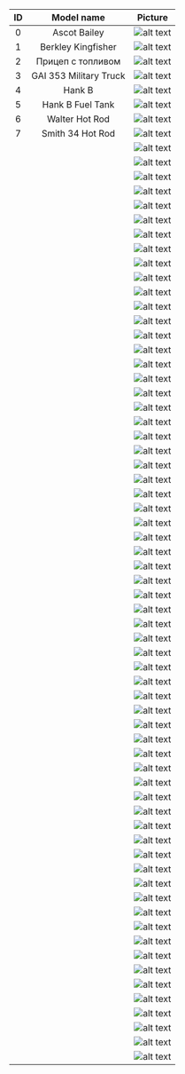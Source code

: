 | ID | Model name | Picture |
|:-------:|:-------:|:----------:|
| 0 | Ascot Bailey | ![alt text](https://steamuserimages-a.akamaihd.net/ugc/1022823454064488601/0F5A0953F6D9988F400C3D81E9B51B0E2FC3FD94/) |
| 1 | Berkley Kingfisher | ![alt text](https://steamuserimages-a.akamaihd.net/ugc/1022823454064432584/7597F317CD321EF0D004AE1993FBD5FAFA2C6C31/) |
| 2 | Прицеп с топливом | ![alt text](https://images2.wikia.nocookie.net/__cb20100919123730/mafia2removedfeatures/images/thumb/8/8a/Trago3.png/800px-Trago3.png) |
| 3 | GAI 353 Military Truck | ![alt text](https://steamuserimages-a.akamaihd.net/ugc/1022823520160191753/3F6C6CB27B6BAA7B7E3DA4DA8B76AF2BFC3132B9/) |
| 4 | Hank B | ![alt text](https://steamuserimages-a.akamaihd.net/ugc/1022823520160166213/CA9DB0A0A46B87088AC0C12D0E5D4F054BFB57E8/) |
| 5 | Hank B Fuel Tank | ![alt text](https://steamuserimages-a.akamaihd.net/ugc/1022823520160178235/E6882FC04276E40B050AE998DE7AB7ED27DBE8EA/) |
| 6 | Walter Hot Rod | ![alt text](https://steamuserimages-a.akamaihd.net/ugc/1029581453637103515/1490BEFEBEEC2EAC7CB8E2767E499C7BFCD1DA1D/) |
| 7 | Smith 34 Hot Rod | ![alt text](https://steamuserimages-a.akamaihd.net/ugc/1029581453637106607/1167624025CB2695C5EBE78E0EA8C1E3128ADB8E/) |
| | | ![alt text]() |
| | | ![alt text]() |
| | | ![alt text]() |
| | | ![alt text]() |
| | | ![alt text]() |
| | | ![alt text]() |
| | | ![alt text]() |
| | | ![alt text]() |
| | | ![alt text]() |
| | | ![alt text]() |
| | | ![alt text]() |
| | | ![alt text]() |
| | | ![alt text]() |
| | | ![alt text]() |
| | | ![alt text]() |
| | | ![alt text]() |
| | | ![alt text]() |
| | | ![alt text]() |
| | | ![alt text]() |
| | | ![alt text]() |
| | | ![alt text]() |
| | | ![alt text]() |
| | | ![alt text]() |
| | | ![alt text]() |
| | | ![alt text]() |
| | | ![alt text]() |
| | | ![alt text]() |
| | | ![alt text]() |
| | | ![alt text]() |
| | | ![alt text]() |
| | | ![alt text]() |
| | | ![alt text]() |
| | | ![alt text]() |
| | | ![alt text]() |
| | | ![alt text]() |
| | | ![alt text]() |
| | | ![alt text]() |
| | | ![alt text]() |
| | | ![alt text]() |
| | | ![alt text]() |
| | | ![alt text]() |
| | | ![alt text]() |
| | | ![alt text]() |
| | | ![alt text]() |
| | | ![alt text]() |
| | | ![alt text]() |
| | | ![alt text]() |
| | | ![alt text]() |
| | | ![alt text]() |
| | | ![alt text]() |
| | | ![alt text]() |
| | | ![alt text]() |
| | | ![alt text]() |
| | | ![alt text]() |
| | | ![alt text]() |
| | | ![alt text]() |
| | | ![alt text]() |
| | | ![alt text]() |
| | | ![alt text]() |
| | | ![alt text]() |
| | | ![alt text]() |
| | | ![alt text]() |
| | | ![alt text]() |
| | | ![alt text]() |
